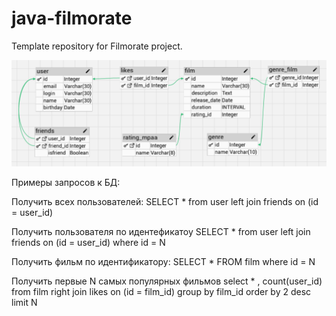 # java-filmorate
Template repository for Filmorate project.

![img.png](filmorate_bd_schema.png)

Примеры запросов к БД:

Получить всех пользователей:
SELECT * from user
left join friends on (id = user_id)

Получить пользователя по идентефикатоу
SELECT * from user
left join friends on (id = user_id)
where id = N

Получить фильм по идентификатору:
SELECT * FROM film where id =  N

Получить первые N самых популярных фильмов
select * , count(user_id) from film 
right join likes on (id = film_id)
group by film_id
order by 2 desc
limit N 